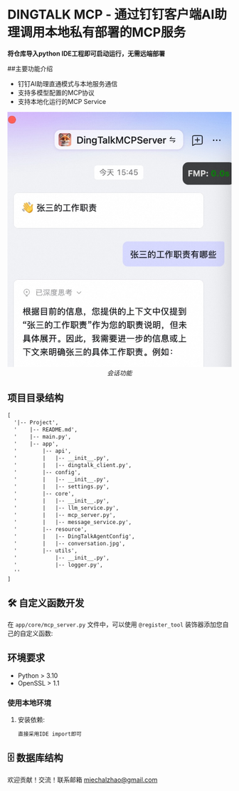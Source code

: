 # DINGTALK MCP - 通过钉钉客户端AI助理调用本地私有部署的MCP服务

**将仓库导入python IDE工程即可启动运行，无需远端部署**

##主要功能介绍

- 钉钉AI助理直通模式与本地服务通信
- 支持多模型配置的MCP协议
- 支持本地化运行的MCP Service

<div align="center">
  <img src="app/resource/conversation.jpg" width="600" alt="会话功能">
  <br>
  <em>会话功能</em>
</div>


## 项目目录结构

```
[
  '|-- Project',
  '    |-- README.md',
  '    |-- main.py',
  '    |-- app',
  '        |-- api',
  '        |   |-- __init__.py',
  '        |   |-- dingtalk_client.py',
  '        |-- config',
  '        |   |-- __init__.py',
  '        |   |-- settings.py',
  '        |-- core',
  '        |   |-- __init__.py',
  '        |   |-- llm_service.py',
  '        |   |-- mcp_server.py',
  '        |   |-- message_service.py',
  '        |-- resource',
  '        |   |-- DingTalkAgentConfig',
  '        |   |-- conversation.jpg',
  '        |-- utils',
  '            |-- __init__.py',
  '            |-- logger.py',
  ''
]
```

## 🛠️ 自定义函数开发

在 `app/core/mcp_server.py` 文件中，可以使用 `@register_tool` 装饰器添加您自己的自定义函数:

##  环境要求

- Python > 3.10
- OpenSSL > 1.1

### 使用本地环境

1. 安装依赖:
   ```bash
   直接采用IDE import即可
   
   ```
## 🗄️ 数据库结构

欢迎贡献！交流！联系邮箱 miechalzhao@gmail.com



